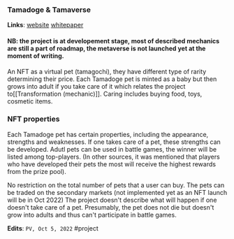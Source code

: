 
### Tamadoge & Tamaverse
**Links**: [website](https://tamadoge.io/nfts/#info)
[whitepaper](https://tamadoge.io/wp-content/uploads/2022/10/Tamadoge-Whitepaper-ENG.pdf)

#### NB: the project is at developement stage, most of described mechanics are still a part of roadmap, the metaverse is not launched yet at the moment of writing.

An NFT as a virtual pet (tamagochi), they have different type of rarity determining their price. Each Tamadoge pet is minted as a baby but then grows into adult if you take care of it  which relates the project to[[Transformation (mechanic)]]. Caring includes buying food, toys, cosmetic items. 

### NFT properties
Each Tamadoge pet has certain properties, including the appearance, strengths and weaknesses. If one takes care of a pet, these strengths can be developed. Adutl pets can be used in battle games, the winner will be listed among top-players. (In other sources, it was mentioned that players who have developed their pets the most will receive the highest rewards from the prize pool).

No restriction on the total number of pets that a user can buy. The pets can be traded on the secondary markets (not implemented yet as an NFT launch will be in Oct 2022) 
The project doesn't describe what will happen if one doesn't take care of a pet. Presumably, the pet does not die but doesn't grow into adults and thus can't participate in battle games.

**Edits**: `PV, Oct 5, 2022`
\#project
